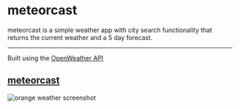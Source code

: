 # meteorcast

meteorcast is a simple weather app with city search functionality that returns the current weather and a 5 day forecast.

---

Built using the [OpenWeather API](https://openweathermap.org/api)

## [meteorcast](https://xtasherx.github.io/weatherApp/)

![orange weather screenshot](https://github.com/xtasherx/weatherApp/blob/master/orangeWeath.PNG)
